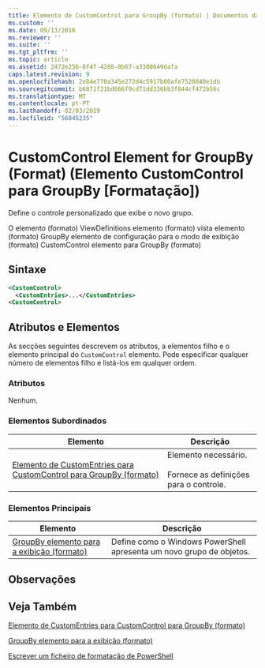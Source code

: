 ```yaml
---
title: Elemento de CustomControl para GroupBy (formato) | Documentos da Microsoft
ms.custom: ''
ms.date: 09/13/2016
ms.reviewer: ''
ms.suite: ''
ms.tgt_pltfrm: ''
ms.topic: article
ms.assetid: 2472e256-8f4f-4288-8b67-a3300649dafa
caps.latest.revision: 9
ms.openlocfilehash: 2e84e770a345e272d4c5917b00afe7520840e1db
ms.sourcegitcommit: b6871f21bd666f9cd71dd336bb3f844cf472b56c
ms.translationtype: MT
ms.contentlocale: pt-PT
ms.lasthandoff: 02/03/2019
ms.locfileid: "56845235"
---
```

# <a name="customcontrol-element-for-groupby-format"></a>CustomControl Element for GroupBy (Format) (Elemento CustomControl para GroupBy [Formatação])

Define o controle personalizado que exibe o novo grupo.

O elemento (formato) ViewDefinitions elemento (formato) vista elemento (formato) GroupBy elemento de configuração para o modo de exibição (formato) CustomControl elemento para GroupBy (formato)

## <a name="syntax"></a>Sintaxe

```xml
<CustomControl>
  <CustomEntries>...</CustomEntries>
<CustomControl>
```

## <a name="attributes-and-elements"></a>Atributos e Elementos

As secções seguintes descrevem os atributos, a elementos filho e o elemento principal do `CustomControl` elemento. Pode especificar qualquer número de elementos filho e listá-los em qualquer ordem.

### <a name="attributes"></a>Atributos

Nenhum.

### <a name="child-elements"></a>Elementos Subordinados

|Elemento|Descrição|
|-------------|-----------------|
|[Elemento de CustomEntries para CustomControl para GroupBy (formato)](./customentries-element-for-customcontrol-for-groupby-format.md)|Elemento necessário.<br /><br /> Fornece as definições para o controle.|

### <a name="parent-elements"></a>Elementos Principais

|Elemento|Descrição|
|-------------|-----------------|
|[GroupBy elemento para a exibição (formato)](./groupby-element-for-view-format.md)|Define como o Windows PowerShell apresenta um novo grupo de objetos.|

## <a name="remarks"></a>Observações

## <a name="see-also"></a>Veja Também

[Elemento de CustomEntries para CustomControl para GroupBy (formato)](./customentries-element-for-customcontrol-for-groupby-format.md)

[GroupBy elemento para a exibição (formato)](./groupby-element-for-view-format.md)

[Escrever um ficheiro de formatação de PowerShell](./writing-a-powershell-formatting-file.md)

